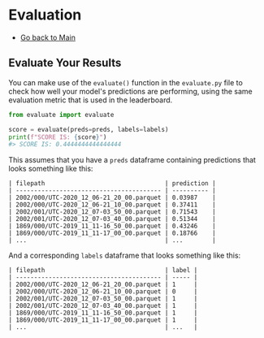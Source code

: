 # Evaluation

- [Go back to Main](../README.md)

## Evaluate Your Results

You can make use of the `evaluate()` function in the `evaluate.py` file to check how well your model's predictions are performing, using the same evaluation metric that is used in the leaderboard.

```python
from evaluate import evaluate

score = evaluate(preds=preds, labels=labels)
print(f"SCORE IS: {score}")
#> SCORE IS: 0.4444444444444444
```

This assumes that you have a `preds` dataframe containing predictions that looks something like this:

```
| filepath                                 | prediction |
| ---------------------------------------- | ---------- |
| 2002/000/UTC-2020_12_06-21_20_00.parquet | 0.03987    |
| 2002/000/UTC-2020_12_06-21_10_00.parquet | 0.37411    |
| 2002/001/UTC-2020_12_07-03_50_00.parquet | 0.71543    |
| 2002/001/UTC-2020_12_07-03_40_00.parquet | 0.51344    |
| 1869/000/UTC-2019_11_11-16_50_00.parquet | 0.43246    |
| 1869/000/UTC-2019_11_11-17_00_00.parquet | 0.18766    |
| ...                                      | ...        |

```

And a corresponding `labels` dataframe that looks something like this:

```
| filepath                                 | label |
| ---------------------------------------- | ----- |
| 2002/000/UTC-2020_12_06-21_20_00.parquet | 1     |
| 2002/000/UTC-2020_12_06-21_10_00.parquet | 0     |
| 2002/001/UTC-2020_12_07-03_50_00.parquet | 1     |
| 2002/001/UTC-2020_12_07-03_40_00.parquet | 1     |
| 1869/000/UTC-2019_11_11-16_50_00.parquet | 1     |
| 1869/000/UTC-2019_11_11-17_00_00.parquet | 1     |
| ...                                      | ...   |

```
